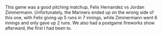 This game was a good pitching matchup, Felix Hernandez vs Jordan
Zimmermann. Unfortunately, the Mariners ended up on the wrong side of
this one, with Felix giving up 5 runs in 7 innings, while Zimmermann
went 6 innings and only gave up 2 runs. We also had a postgame
fireworks show afterward, the first I had been to.
